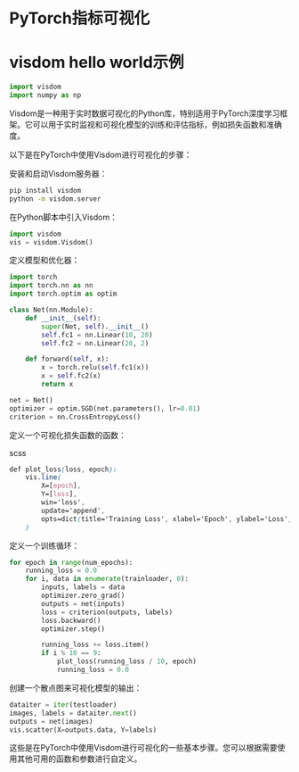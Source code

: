 # PyTorch指标可视化

# visdom hello world示例
```python
import visdom
import numpy as np
```

Visdom是一种用于实时数据可视化的Python库，特别适用于PyTorch深度学习框架。它可以用于实时监视和可视化模型的训练和评估指标，例如损失函数和准确度。

以下是在PyTorch中使用Visdom进行可视化的步骤：

安装和启动Visdom服务器：

```bash
pip install visdom
python -m visdom.server
```

在Python脚本中引入Visdom：

```python
import visdom
vis = visdom.Visdom()
```
定义模型和优化器：

```python
import torch
import torch.nn as nn
import torch.optim as optim

class Net(nn.Module):
    def __init__(self):
        super(Net, self).__init__()
        self.fc1 = nn.Linear(10, 20)
        self.fc2 = nn.Linear(20, 2)

    def forward(self, x):
        x = torch.relu(self.fc1(x))
        x = self.fc2(x)
        return x

net = Net()
optimizer = optim.SGD(net.parameters(), lr=0.01)
criterion = nn.CrossEntropyLoss()
```

定义一个可视化损失函数的函数：

scss
```scss
def plot_loss(loss, epoch):
    vis.line(
        X=[epoch],
        Y=[loss],
        win='loss',
        update='append',
        opts=dict(title='Training Loss', xlabel='Epoch', ylabel='Loss')
    )
```
定义一个训练循环：

```python
for epoch in range(num_epochs):
    running_loss = 0.0
    for i, data in enumerate(trainloader, 0):
        inputs, labels = data
        optimizer.zero_grad()
        outputs = net(inputs)
        loss = criterion(outputs, labels)
        loss.backward()
        optimizer.step()

        running_loss += loss.item()
        if i % 10 == 9:
            plot_loss(running_loss / 10, epoch)
            running_loss = 0.0
```
创建一个散点图来可视化模型的输出：

```python
dataiter = iter(testloader)
images, labels = dataiter.next()
outputs = net(images)
vis.scatter(X=outputs.data, Y=labels)
```
这些是在PyTorch中使用Visdom进行可视化的一些基本步骤。您可以根据需要使用其他可用的函数和参数进行自定义。